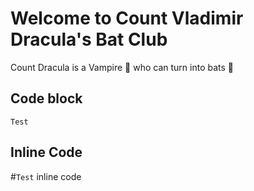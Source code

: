 # Welcome to Count Vladimir Dracula's Bat Club

Count Dracula is a Vampire :vampire: who can turn into bats :bat:

## Code block

    Test

## Inline Code

#`Test` inline code 